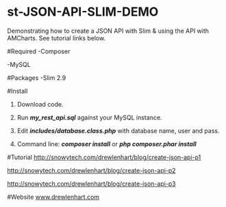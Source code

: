 st-JSON-API-SLIM-DEMO
===============

Demonstrating how to create a JSON API with Slim & using the API with AMCharts.  See tutorial links below.

#Required
-Composer

-MySQL

#Packages
-Slim 2.9

#Install
1.  Download code.

2.  Run ***my_rest_api.sql*** against your MySQL instance.

3.  Edit ***includes/database.class.php*** with database name, user and pass.

4.  Command line:  ***composer install*** or ***php composer.phar install***

#Tutorial
http://snowytech.com/drewlenhart/blog/create-json-api-p1

http://snowytech.com/drewlenhart/blog/create-json-api-p2

http://snowytech.com/drewlenhart/blog/create-json-api-p3

#Website
www.drewlenhart.com